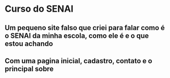 <h1>Curso do SENAI</h1>

<h2>Um pequeno site falso que criei para falar como é o SENAI da minha escola, como ele é e o que estou achando</h2>

<h2>Com uma pagina inicial, cadastro, contato e o principal sobre </h2>
